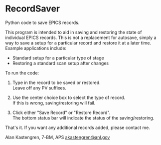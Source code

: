 # RecordSaver
Python code to save EPICS records.  

This program is intended to aid in saving and restoring 
the state of individual EPICS records.  This is not a 
replacement for autosave, simply a way to save a 
setup for a particular record and restore it 
at a later time.
Example applications include:
* Standard setup for a particular type of stage
* Restoring a standard scan setup after changes
        
To run the code:

1. Type in the record to be saved or restored.  
Leave off any PV suffixes.

2. Use the center choice box to select the type of record.  
If this is wrong, saving/restoring will fail.

3. Click either "Save Record" or "Restore Record".  
The bottom status bar will indicate the status of the 
saving/restoring.

That's it.  If you want any additional records added, please
contact me.

Alan Kastengren, 7-BM, APS
akastengren@anl.gov